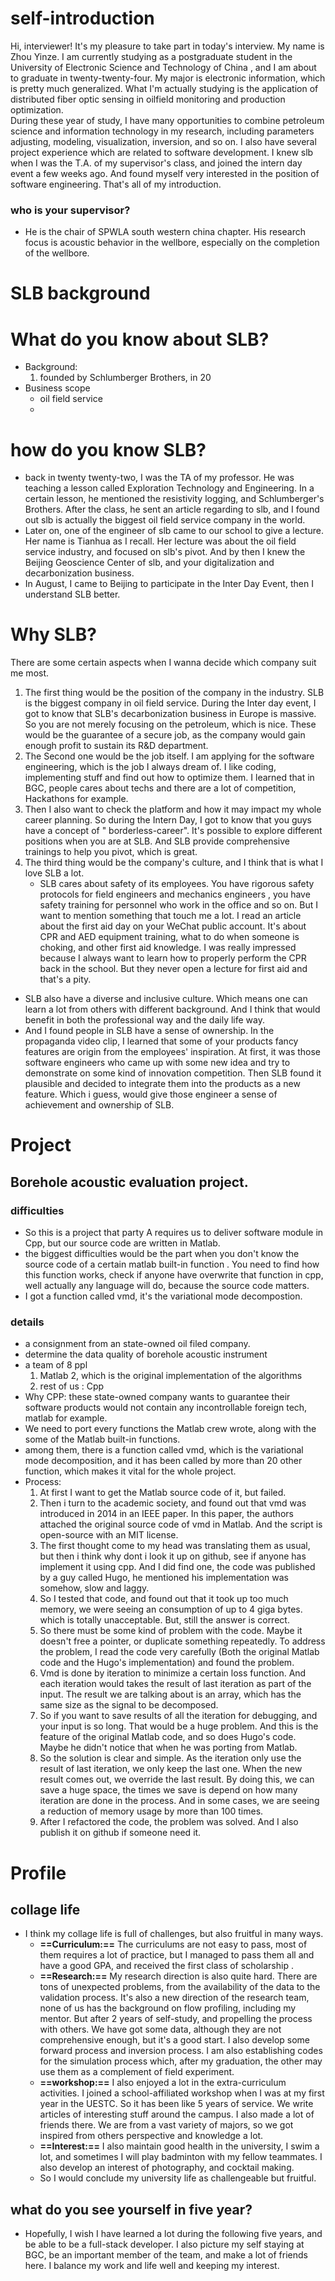# self-introduction

Hi, interviewer! It's my pleasure to take part in today's interview.
My name is Zhou Yinze. I am currently studying as a postgraduate student in the University of Electronic Science and Technology of China , and I am about to graduate in twenty-twenty-four. 
My major is electronic information, which is pretty much generalized. What I'm actually studying is the application of distributed fiber optic sensing in oilfield monitoring and production optimization.   
During these year of study, I have many opportunities to combine petroleum science and information technology in my research, including parameters adjusting, modeling, visualization, inversion, and so on. I also have several project experience which are related to software development.
I knew slb when I was the T.A. of my supervisor's class, and joined the intern day event a few weeks ago. And found myself very interested in the position of software engineering. 
That's all of my introduction.

### who is your supervisor?
- He is the chair of SPWLA south western china chapter. His research focus is acoustic behavior in the wellbore, especially on the completion of the wellbore.


# SLB background

# What do you know about SLB?
- Background:
  1. founded by Schlumberger Brothers, in 20
- Business scope
  - oil field service
  -
# how do you know SLB?
- back in twenty twenty-two, I was the TA of my professor. He was teaching a lesson called Exploration Technology and Engineering. In a certain lesson, he mentioned the resistivity logging, and Schlumberger's Brothers. After the class, he sent an article regarding to slb, and I found out slb is actually the biggest oil field service company in the world.
- Later on, one of the engineer of slb came to our school to give a lecture. Her name is Tianhua as I recall. Her lecture was about the oil field service industry, and focused on slb's pivot. And by then I knew the Beijing Geoscience Center of slb, and your digitalization and decarbonization business. 
- In August, I came to Beijing to participate in the Inter Day Event, then I understand SLB better. 
# Why SLB?
There are some certain aspects when I wanna decide which company suit me most.
1. The first thing would be the position of the company in the industry. SLB is the biggest company in oil field service. During the Inter day event, I got to know that SLB's decarbonization business in Europe is massive. So you are not merely focusing on the petroleum, which is nice. These would be the guarantee of a secure job, as the company would gain enough profit to sustain its R&D department. 
2. The Second one would be the job itself. I am applying for the software engineering, which is the job I always dream of. I like coding, implementing stuff and find out how to optimize them. I learned that in BGC, people cares about techs and there are a lot of competition, Hackathons for example. 
3. Then I also want to check the platform and how it may impact my whole career planning. So during the Intern Day, I got to know that you guys have a concept of " borderless-career". It's possible to explore different positions when you are at SLB. And SLB provide comprehensive trainings to help you pivot, which is great. 
4. The third thing would be the company's culture, and I think that is what I love SLB a lot. 
   - SLB cares about safety of its employees. You have rigorous safety protocols for field engineers and mechanics engineers , you have safety training for personnel who work in the office and so on. But I want to mention something that touch me a lot.  I read an article about the first aid day on your WeChat public account. It's about CPR and AED equipment training,  what to do when someone is choking, and other first aid knowledge. I was really impressed because I always want to learn how to properly perform the CPR back in the school. But they never open a lecture for first aid and that's a pity.
  - SLB also have a diverse and inclusive culture. Which means one can learn a lot from others with different background. And I think that would benefit in both the professional way and the daily life way. 
  - And I found people in SLB have a sense of ownership. In the propaganda video clip, I learned that some of your products fancy features are origin from the employees' inspiration. At first, it was those software engineers who came up with some new idea and try to demonstrate on some kind of innovation competition. Then SLB found it plausible and decided to integrate them into the products as a new feature. Which i guess, would give those engineer a sense of achievement and ownership of SLB.

# Project
## Borehole acoustic evaluation project.

### difficulties

- So this is a project that party A requires us to  deliver software module in Cpp, but our source code are written in Matlab.
- the biggest difficulties would be the part when you don't know the source code of a certain matlab built-in function . You need to find how this function works, check if anyone have overwrite that function in cpp, well actually any language will do, because the source code matters.
- I got a function called vmd, it's the variational mode decompostion. 

### details
 - a consignment from an state-owned oil filed company. 
 - determine the data quality of borehole acoustic instrument
 - a team of 8 ppl
   1. Matlab 2, which is the original implementation of the algorithms 
   2. rest of us : Cpp
 - Why CPP: these state-owned company wants to guarantee their software products would not contain any incontrollable foreign tech, matlab for example.
 - We need to port every functions the Matlab crew wrote, along with the some of the Matlab built-in functions.
 - among them, there is a function called vmd, which is the variational mode decomposition, and it has been called by more than 20 other function, which makes it vital for the whole project.
 - Process:
   1. At first I want to get the Matlab source code of it, but failed. 
   2. Then i turn to the academic society, and found out that vmd was introduced in 2014 in an IEEE paper. In this paper, the authors attached the original source code of vmd in Matlab. And the script is open-source with an MIT license.  
   3. The first thought come to my head was translating them as usual, but then i think why dont i look it up on github, see if anyone has implement it using cpp. And I did find one, the code was published by a guy called Hugo, he mentioned his implementation was somehow, slow and laggy.
   4. So I tested that code, and found out that it took up too much memory, we were seeing an consumption of up to 4 giga bytes. which is totally unacceptable. But, still the answer is correct.
   5. So there must be some kind of problem with the code. Maybe it doesn't free a pointer, or duplicate something repeatedly. To address the problem, I read the code very carefully (Both the original Matlab code and the Hugo's implementation) and found the problem. 
   6. Vmd is done by iteration to minimize a certain loss function. And each iteration would takes the result of last iteration as part of the input. The result we are talking about is an array, which has the same size as the signal to be decomposed.
   7. So if you want to save results of all the iteration for debugging, and your input is so long. That would be a huge problem. And this is the feature of the original Matlab code, and so does Hugo's code. Maybe he didn't notice that when he was porting from Matlab.
   8. So the solution is clear and simple. As the iteration only use the result of last iteration, we only keep the last one. When the new result comes out, we override the last result. By doing this, we can save a huge space, the times we save is depend on how many iteration are done in the process. And in some cases, we are seeing a reduction of memory usage by more than 100 times.
   9. After I refactored the code, the problem was solved. And I also publish it on github if someone need it.


# Profile

## collage life

- I think my collage life is full of challenges, but also fruitful in many ways.  
  - **==Curriculum:==** The curriculums are not easy to pass, most of them requires a lot of practice, but I managed to pass them all and have a good GPA, and received the first class of  scholarship .
  - **==Research:==** My research direction is also quite hard. There are tons of unexpected problems, from the availability of the data to the validation process.   It's also a new direction of the research team, none of us has the background on flow profiling, including my mentor. But after 2 years of self-study, and propelling the process with others. We have got some data, although they are not comprehensive enough, but it's a good start. I also develop some forward process and inversion process. I am also establishing codes for the simulation process which, after my graduation, the other may use them as a complement of field experiment.
  - **==workshop:==** I also enjoyed a lot in the extra-curriculum activities. I joined a school-affiliated workshop when I was at my first year in the UESTC. So it has been like 5 years of service. We write articles of interesting stuff around the campus. I also made a lot of friends there. We are from a vast variety of majors, so we got inspired from others perspective and knowledge a lot. 
  - **==Interest:==** I also maintain good health in the university, I swim a lot, and sometimes I will play badminton with my fellow teammates. I also develop an interest of photography, and cocktail making.
  - So I would conclude my university life as challengeable but fruitful.

## what do you see yourself in five year?

- Hopefully, I wish I have learned a lot during the following five years, and be able to be a full-stack developer. I also picture my self staying at BGC, be an important member of the team, and make a lot of friends here. I balance my work and life well and keeping my interest.
